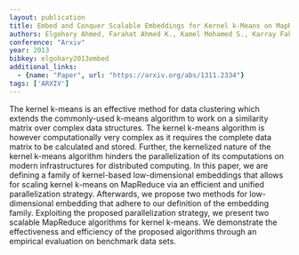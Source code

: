 ```yaml
---
layout: publication
title: Embed and Conquer Scalable Embeddings for Kernel k-Means on MapReduce
authors: Elgohary Ahmed, Farahat Ahmed K., Kamel Mohamed S., Karray Fakhri
conference: "Arxiv"
year: 2013
bibkey: elgohary2013embed
additional_links:
  - {name: "Paper", url: "https://arxiv.org/abs/1311.2334"}
tags: ['ARXIV']
---
```

The kernel k-means is an effective method for data clustering which extends the commonly-used k-means algorithm to work on a similarity matrix over complex data structures. The kernel k-means algorithm is however computationally very complex as it requires the complete data matrix to be calculated and stored. Further, the kernelized nature of the kernel k-means algorithm hinders the parallelization of its computations on modern infrastructures for distributed computing. In this paper, we are defining a family of kernel-based low-dimensional embeddings that allows for scaling kernel k-means on MapReduce via an efficient and unified parallelization strategy. Afterwards, we propose two methods for low-dimensional embedding that adhere to our definition of the embedding family. Exploiting the proposed parallelization strategy, we present two scalable MapReduce algorithms for kernel k-means. We demonstrate the effectiveness and efficiency of the proposed algorithms through an empirical evaluation on benchmark data sets.
